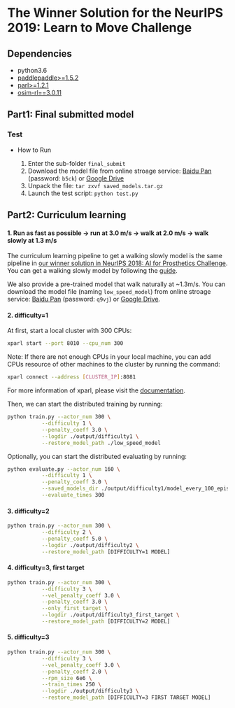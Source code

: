 # The Winner Solution for the NeurIPS 2019: Learn to Move Challenge

## Dependencies
- python3.6
- [paddlepaddle>=1.5.2](https://github.com/PaddlePaddle/Paddle)
- [parl>=1.2.1](https://github.com/PaddlePaddle/PARL)
- [osim-rl==3.0.11](https://github.com/stanfordnmbl/osim-rl)


## Part1: Final submitted model
### Test
- How to Run

  1. Enter the sub-folder `final_submit`
  2. Download the model file from online stroage service: [Baidu Pan](https://pan.baidu.com/s/12LIPspckCT8-Q5U1QX69Fg) (password: `b5ck`) or [Google Drive](https://drive.google.com/file/d/1jJtOcOVJ6auz3s-TyWgUJvofPXI94yxy/view?usp=sharing)
  3. Unpack the file:
           `tar zxvf saved_models.tar.gz`
  4. Launch the test script:
           `python test.py`


## Part2: Curriculum learning

#### 1. Run as fast as possible -> run at 3.0 m/s -> walk at 2.0 m/s -> walk slowly at 1.3 m/s
The curriculum learning pipeline to get a walking slowly model is the same pipeline in [our winner solution in NeurIPS 2018: AI for Prosthetics Challenge](https://github.com/PaddlePaddle/PARL/tree/develop/examples/NeurIPS2018-AI-for-Prosthetics-Challenge). You can get a walking slowly model by following the [guide](https://github.com/PaddlePaddle/PARL/tree/develop/examples/NeurIPS2018-AI-for-Prosthetics-Challenge#part2-curriculum-learning).

We also provide a pre-trained model that walk naturally at ~1.3m/s. You can download the model file (naming `low_speed_model`) from online stroage service: [Baidu Pan](https://pan.baidu.com/s/1Mi_6bD4QxLWLdyLYe2GRFw) (password: `q9vj`) or [Google Drive](https://drive.google.com/file/d/1_cz6Cg3DAT4u2a5mxk2vP9u8nDWOE7rW/view?usp=sharing).

#### 2. difficulty=1
At first, start a local cluster with 300 CPUs:

```bash
xparl start --port 8010 --cpu_num 300
```

Note: If there are not enough CPUs in your local machine, you can add CPUs resource of other machines to the cluster by running the command:
```bash
xparl connect --address [CLUSTER_IP]:8081
```

For more information of xparl, please visit the [documentation](https://parl.readthedocs.io/en/latest/parallel_training/setup.html).

Then, we can start the distributed training by running:
```bash
python train.py --actor_num 300 \
           --difficulty 1 \
           --penalty_coeff 3.0 \
           --logdir ./output/difficulty1 \
           --restore_model_path ./low_speed_model
```

Optionally, you can start the distributed evaluating by running:
```bash
python evaluate.py --actor_num 160 \
           --difficulty 1 \
           --penalty_coeff 3.0 \
           --saved_models_dir ./output/difficulty1/model_every_100_episodes \
           --evaluate_times 300
```

#### 3. difficulty=2
```bash
python train.py --actor_num 300 \
           --difficulty 2 \
           --penalty_coeff 5.0 \
           --logdir ./output/difficulty2 \
           --restore_model_path [DIFFICULTY=1 MODEL]
```

#### 4. difficulty=3, first target
```bash
python train.py --actor_num 300 \
           --difficulty 3 \
           --vel_penalty_coeff 3.0 \
           --penalty_coeff 3.0 \
           --only_first_target \
           --logdir ./output/difficulty3_first_target \
           --restore_model_path [DIFFICULTY=2 MODEL]
```

#### 5. difficulty=3
```bash
python train.py --actor_num 300 \
           --difficulty 3 \
           --vel_penalty_coeff 3.0 \
           --penalty_coeff 2.0 \
           --rpm_size 6e6 \
           --train_times 250 \
           --logdir ./output/difficulty3 \
           --restore_model_path [DIFFICULTY=3 FIRST TARGET MODEL]
```
